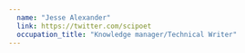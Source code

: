```yaml
---
  name: "Jesse Alexander"
  link: https://twitter.com/scipoet
  occupation_title: "Knowledge manager/Technical Writer"
---
```

